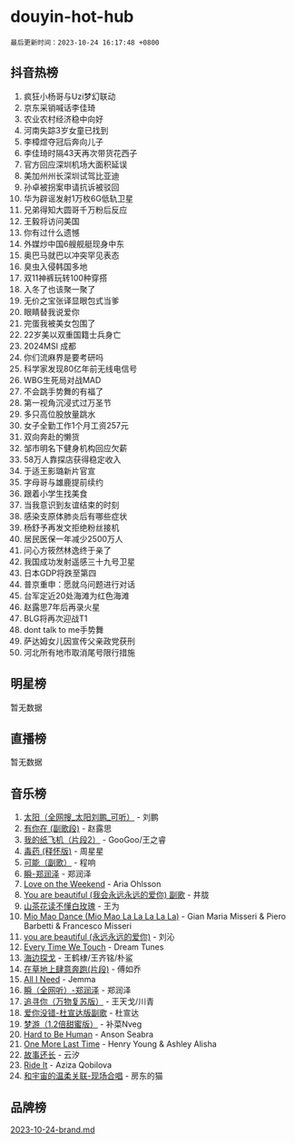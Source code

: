# douyin-hot-hub

`最后更新时间：2023-10-24 16:17:48 +0800`

## 抖音热榜

1. 疯狂小杨哥与Uzi梦幻联动
1. 京东采销喊话李佳琦
1. 农业农村经济稳中向好
1. 河南失踪3岁女童已找到
1. 李樟煜夺冠后奔向儿子
1. 李佳琦时隔43天再次带货花西子
1. 官方回应深圳机场大面积延误
1. 美加州州长深圳试驾比亚迪
1. 孙卓被拐案申请抗诉被驳回
1. 华为辟谣发射1万枚6G低轨卫星
1. 兄弟得知大圆哥千万粉后反应
1. 王毅将访问美国
1. 你有过什么遗憾
1. 外媒炒中国6艘舰艇现身中东
1. 奥巴马就巴以冲突罕见表态
1. 臭虫入侵韩国多地
1. 双11神裤玩转100种穿搭
1. 入冬了也该聚一聚了
1. 无价之宝张译显眼包式当爹
1. 眼睛替我说爱你
1. 完蛋我被美女包围了
1. 22岁美以双重国籍士兵身亡
1. 2024MSI 成都
1. 你们流麻界是要考研吗
1. 科学家发现80亿年前无线电信号
1. WBG生死局对战MAD
1. 不会跳手势舞的有福了
1. 第一视角沉浸式过万圣节
1. 多只高位股放量跳水
1. 女子全勤工作1个月工资257元
1. 双向奔赴的懒货
1. 邹市明名下健身机构回应欠薪
1. 58万人靠探店获得稳定收入
1. 于适王影璐新片官宣
1. 字母哥与雄鹿提前续约
1. 跟着小学生找美食
1. 当我意识到友谊结束的时刻
1. 感染支原体肺炎后有哪些症状
1. 杨舒予再发文拒绝粉丝接机
1. 居民医保一年减少2500万人
1. 问心方筱然林逸终于亲了
1. 我国成功发射遥感三十九号卫星
1. 日本GDP将跌至第四
1. 普京重申：愿就乌问题进行对话
1. 台军定近20处海滩为红色海滩
1. 赵露思7年后再录火星
1. BLG将再次迎战T1
1. dont talk to me手势舞
1. 萨达姆女儿因宣传父亲政党获刑
1. 河北所有地市取消尾号限行措施

## 明星榜

暂无数据

## 直播榜

暂无数据

## 音乐榜

1. [太阳（全网搜_太阳刘鹏_可听）](https://sf3-cdn-tos.douyinstatic.com/obj/tos-cn-ve-2774/ogWbyIQnlBFImVbeDocRdCIYtBHlbJXgfZMvgz) - 刘鹏
1. [有你在 (副歌段)](https://sf6-cdn-tos.douyinstatic.com/obj/tos-cn-ve-2774/o8zImmNsI8B0yfAW5FKAB1oBhkMAlIrwsZEi1V) - 赵露思
1. [我的纸飞机（片段2）](https://sf3-cdn-tos.douyinstatic.com/obj/tos-cn-ve-2774/oM2ZrKcg2CD5AeRB2gkeXOFB1IxAGJdZPazYHf) - GooGoo/王之睿
1. [毒药 (释怀版)](https://sf3-cdn-tos.douyinstatic.com/obj/tos-cn-ve-2774/oYILMEAzspdZBIzy4frJNB8ZHPHWAhiwowd4Ad) - 周星星
1. [可能（副歌）](https://sf3-cdn-tos.douyinstatic.com/obj/tos-cn-ve-2774/cde1731888894259b333569393c2fb51) - 程响
1. [瞬-郑润泽](https://sf6-cdn-tos.douyinstatic.com/obj/tos-cn-ve-2774/oYXHIohzvbNAzBhHgyksWpRM4bfkDsBdBDAynw) - 郑润泽
1. [Love on the Weekend](https://sf3-cdn-tos.douyinstatic.com/obj/tos-cn-ve-2774/o4tVQen5ZtBZEMlD1CDIepBC2OigkU1KQkb1vd) - Aria Ohlsson
1. [You are beautiful (我会永远永远的爱你) 副歌](https://sf3-cdn-tos.douyinstatic.com/obj/tos-cn-ve-2774/o4NlnjbBAIAhg5wOCWzJoyMzkIqGxYsR7f3W4Q) - 井胧
1. [山茶花读不懂白玫瑰](https://sf6-cdn-tos.douyinstatic.com/obj/tos-cn-ve-2774/osfn8B7DktrRHEPJgPCfDbw7QDQEkwC16BxZg9) - 王为
1. [Mio Mao Dance (Mio Mao La La La La La)](https://sf6-cdn-tos.douyinstatic.com/obj/tos-cn-ve-2774/owhJZ1sWIABNvU3gOxlwztm0oAfMK58zHXT8GM) - Gian Maria Misseri & Piero Barbetti & Francesco Misseri
1. [you are beautiful (永远永远的爱你)](https://sf3-cdn-tos.douyinstatic.com/obj/tos-cn-ve-2774/7f5e088a940e42b487e76fd10d0ffcfd) - 刘沁
1. [Every Time We Touch](https://sf6-cdn-tos.douyinstatic.com/obj/tos-cn-ve-2774/ogN6lUKQeBBfEVhIOMikG1CcJjugxk1tztZyhP) - Dream Tunes
1. [海边探戈](https://sf3-cdn-tos.douyinstatic.com/obj/tos-cn-ve-2774/os9gE0VQCGqt6VQkZDyBBYvfSDY0QFe3vVmubn) - 王鹤棣/王齐铭/朴鲨
1. [在草地上肆意奔跑(片段)](https://sf6-cdn-tos.douyinstatic.com/obj/tos-cn-ve-2774/8831d494742f45dabdfa8adb8b817259) - 傅如乔
1. [All I Need](https://sf3-cdn-tos.douyinstatic.com/obj/tos-cn-ve-2774/e8b55ca1d1fa4f90a60c22b8ece170ac) - Jemma
1. [瞬（全网听）-郑润泽](https://sf6-cdn-tos.douyinstatic.com/obj/tos-cn-ve-2774/o4Vb9eJZClCZTnRQYy0BRSeHGrDtrkrQgIBvQt) - 郑润泽
1. [追寻你（万物复苏版）](https://sf6-cdn-tos.douyinstatic.com/obj/tos-cn-ve-2774/oYeAZJsbjIDit9APmBg8u6uDUQnHmoCf3gbo74) - 王天戈/川青
1. [爱你没错-杜宣达版副歌](https://sf3-cdn-tos.douyinstatic.com/obj/tos-cn-ve-2774/oUm8ctBZQfZQ4jUNWbseSYV0lZDsWn6LCODgCB) - 杜宣达
1. [梦游（1.2倍甜蜜版）](https://sf3-cdn-tos.douyinstatic.com/obj/tos-cn-ve-2774/o4gyAUm8hwufoEABmwVIiQtHsFuGzAEEWtNMzo) - 补菜Nveg
1. [Hard to Be Human](https://sf3-cdn-tos.douyinstatic.com/obj/tos-cn-ve-2774/oQItaej4rB1rBfnJUbKPlQOgDWvSUWRy814CZl) - Anson Seabra
1. [One More Last Time](https://sf3-cdn-tos.douyinstatic.com/obj/tos-cn-ve-2774/oAzTlo0LUAdCAIhjktsKWcLAEUKmZwGcOoB1fy) - Henry Young & Ashley Alisha
1. [故事还长](https://sf6-cdn-tos.douyinstatic.com/obj/tos-cn-ve-2774/30a26758c8594f0ab81ac675c33ee2c5) - 云汐
1. [Ride It](https://sf6-cdn-tos.douyinstatic.com/obj/tos-cn-ve-2774/oMZDIYec6eQynQyWBQnCM11DZzkgnBPtBpD4bi) - Aziza Qobilova
1. [和宇宙的温柔关联-现场合唱](https://sf6-cdn-tos.douyinstatic.com/obj/tos-cn-ve-2774/o0hONGDYQBgk0e5bqDeQOonVmncA6tC2nBwZLT) - 房东的猫

## 品牌榜

[2023-10-24-brand.md](2023-10-24-brand.md)
